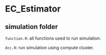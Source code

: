 # EC_Estimator

## simulation folder

`function.R`: all functions used to run simulation.

`dcc.R`: run simulation using compute cluster.